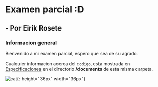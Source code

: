 # Examen parcial :D

## - Por Eirik Rosete

### Informacion general

Bienvenido a mi examen parcial, espero que sea de su agrado.

Cualquier informacion acerca del `codigo`, esta mostrada en [Especificaciones](/evaluaciones/examenParcial/[PRG1]eirik.rosete@alumnos.uneatlantico.es/documents/Especificaciones.md) en el directorio **/documents** de esta misma carpeta.

![cat](/evaluaciones/examenParcial/[PRG1]eirik.rosete@alumnos.uneatlantico.es/images/cat.png){: height="36px" width="36px"}
